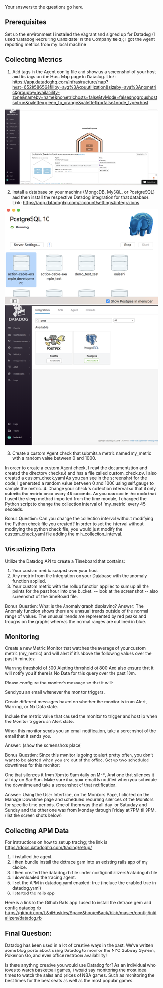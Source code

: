 Your answers to the questions go here.
## Prerequisites
Set up the environment
I installed the Vagrant and signed up for Datadog (I used 'Datadog Recruiting Candidate' in the Company field); I got the Agent reporting metrics from my local machine

## Collecting Metrics
1. Add tags in the Agent config file and show us a screenshot of your host and its tags on the Host Map page in Datadog.
Link: https://app.datadoghq.com/infrastructure/map?host=652858656&fillby=avg%3Acpuutilization&sizeby=avg%3Anometric&groupby=availability-zone&nameby=name&nometrichosts=false&tvMode=false&nogrouphosts=true&palette=green_to_orange&paletteflip=false&node_type=host

![add tags screenshot](./assets/tags.png)

2. Install a database on your machine (MongoDB, MySQL, or PostgreSQL) and then install the respective Datadog integration for that database.
Link: https://app.datadoghq.com/account/settings#integrations

![PostgreSQL screenshot](./assets/PostgreSQL.png)
![PostgresIntegration screenshot](./assets/PostgresIntegration.png)

3. Create a custom Agent check that submits a metric named my_metric with a random value between 0 and 1000.

In order to create a custom Agent check, I read the documentation and created the directory checks.d and has a file called custom_check.py. I also created a custom_check.yaml
As you can see in the screenshot for the code, I generated a random value between 0 and 1000 using self.gauge to sample the metric.
4. Change your check's collection interval so that it only submits the metric once every 45 seconds.
As you can see in the code that I used the sleep method imported from the time module, I changed the Python script to change the collection interval of 'my_metric' every 45 seconds.

Bonus Question:
Can you change the collection interval without modifying the Python check file you created?
In order to set the interval without modifying the python check file, you would just modify the custom_check.yaml file adding the min_collection_interval.


## Visualizing Data
Utilize the Datadog API to create a Timeboard that contains:
1. Your custom metric scoped over your host.
2. Any metric from the Integration on your Database with the anomaly function applied.
3. Your custom metric with the rollup function applied to sum up all the points for the past hour into one bucket.
-- look at the screenshot
-- also screenshot of the timeBoard file.

Bonus Question: What is the Anomaly graph displaying?
Answer: The Anomaly function shows there are unusual trends outside of the normal range of values.
The unusual trends are represented by red peaks and troughs on the graphs whereas the normal ranges are outlined in blue.


## Monitoring
Create a new Metric Monitor that watches the average of your custom metric (my_metric) and will alert if it’s above the following values over the past 5 minutes:

Warning threshold of 500
Alerting threshold of 800
And also ensure that it will notify you if there is No Data for this query over the past 10m.

Please configure the monitor’s message so that it will:

Send you an email whenever the monitor triggers.

Create different messages based on whether the monitor is in an Alert, Warning, or No Data state.

Include the metric value that caused the monitor to trigger and host ip when the Monitor triggers an Alert state.

When this monitor sends you an email notification, take a screenshot of the email that it sends you.

Answer:
(show the screenshots place)






Bonus Question: Since this monitor is going to alert pretty often, you don’t want to be alerted when you are out of the office. Set up two scheduled downtimes for this monitor:

One that silences it from 7pm to 9am daily on M-F,
And one that silences it all day on Sat-Sun.
Make sure that your email is notified when you schedule the downtime and take a screenshot of that notification.

Answer: Using the User Interface, on the Monitors Page, I clicked on the Manage Downtime page and scheduled recurring silences of the Monitors for specific time periods.
One of them was the all day for Saturday and Sunday and the other one was from Monday through Friday at 7PM til 9PM.
(list the screen shots below)


## Collecting APM Data

For instructions on how to set up tracing; the link is https://docs.datadoghq.com/tracing/setup/

1. I installed the agent.
2. I then bundle install the ddtrace gem into an existing rails app of my choice.
3. I then created the datadog.rb file under config/initializers/datadog.rb file
4. I downloaded the tracing agent.
5. I set the APM in datadog.yaml enabled: true
(include the enabled true in datadog.yaml)
6. I started the rails app

Here is a link to the Github Rails app I used to install the detrace gem and config datadog.rb
https://github.com/LShiHuskies/SpaceShooterBack/blob/master/config/initializers/datadog.rb


## Final Question:
Datadog has been used in a lot of creative ways in the past. We’ve written some blog posts about using Datadog to monitor the NYC Subway System, Pokemon Go, and even office restroom availability!

Is there anything creative you would use Datadog for?
As an individual who loves to watch basketball games, I would say monitoring the most ideal times to watch the sales and prices of NBA games. Such as monitoring the best times for the best seats as well as the most popular games.
